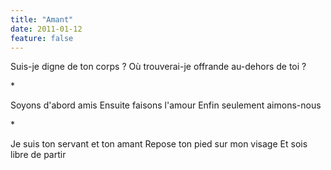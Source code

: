 ```yaml
---
title: "Amant"
date: 2011-01-12
feature: false
---
```


Suis-je digne de ton corps ?
Où trouverai-je offrande au-dehors de toi ?

\*

Soyons d'abord amis
Ensuite faisons l'amour
Enfin seulement aimons-nous

\*

Je suis ton servant et ton amant
Repose ton pied sur mon visage
Et sois libre de partir
